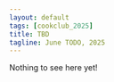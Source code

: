 ```yaml
---
layout: default
tags: [cookclub_2025]
title: TBD
tagline: June TODO, 2025
---
```


Nothing to see here yet!
